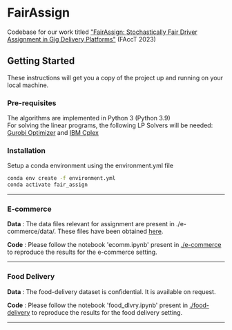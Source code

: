 # FairAssign
Codebase for our work titled ["FairAssign: Stochastically Fair Driver Assignment in Gig Delivery Platforms"](https://dl.acm.org/doi/10.1145/3593013.3594040) (FAccT 2023)

## Getting Started
These instructions will get you a copy of the project up and running on your local machine.

### Pre-requisites
The algorithms are implemented in Python 3 (Python 3.9)     
For solving the linear programs, the following LP Solvers will be needed: [Gurobi Optimizer](https://www.gurobi.com/downloads/) and [IBM Cplex](https://www.ibm.com/products/ilog-cplex-optimization-studio)

### Installation 
Setup a conda environment using the environment.yml file
```bash
conda env create -f environment.yml
conda activate fair_assign
```

---

### E-commerce 
**Data** : The data files relevant for assignment are present in ./e-commerce/data/. These files have been obtained [here](https://www.kaggle.com/datasets/olistbr/brazilian-ecommerce). 

**Code** : Please follow the notebook 'ecomm.ipynb' present in [./e-commerce](e-commerce) to reproduce the results for the e-commerce setting. 

---

### Food Delivery 
**Data** : The food-delivery dataset is confidential. It is available on request.

**Code** : Please follow the notebook 'food_dlvry.ipynb' present in [./food-delivery](food-delivery) to reproduce the results for the food delivery setting.

---

